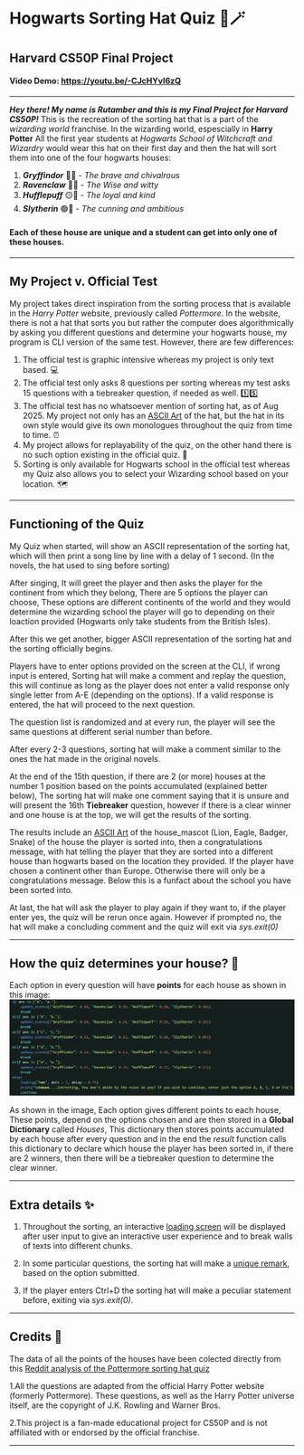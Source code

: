 # Hogwarts Sorting Hat Quiz 🎩🪄
## Harvard CS50P Final Project
#### Video Demo: https://youtu.be/-CJcHYvI6zQ
---
***Hey there! My name is Rutamber and this is my Final Project for Harvard CS50P!***
This is the recreation of the sorting hat that is a part of the *wizarding world* franchise.
In the wizarding world, espescially in **Harry Potter** All the first year students at *Hogwarts School of Witchcraft and Wizardry* would wear this hat on their first day and then the hat will sort them into one of the four hogwarts houses:
1. ***Gryffindor*** 🔴🦁 - *The brave and chivalrous*
2. ***Ravenclaw*** 🔵🦅 - *The Wise and witty*
3. ***Hufflepuff*** 🟡🦡 - *The loyal and kind*
4. ***Slytherin***   🟢🐍 - *The cunning and ambitious*

#### Each of these house are unique and a student can get into only one of these houses.
---
## My Project v. Official Test
My project takes direct inspiration from the sorting process that is available in the *Harry Potter* website, previously called *Pottermore*. In the website, there is not a hat that sorts you but rather the computer does algorithmically by asking you different questions and determine your hogwarts house, my program is CLI version of the same test. However, there are few differences:
1. The official test is graphic intensive whereas my project is only text based. 💻
2. The official test only asks 8 questions per sorting whereas my test asks 15 questions with a tiebreaker question, if needed as well. 1️⃣5️⃣
3. The official test has no whatsoever mention of sorting hat, as of Aug 2025. My project not only has an [ASCII Art](<image copy 2.png>) of the hat, but the hat in its own style would give its own monologues throughout the quiz from time to time. ⏰
4. My project allows for replayability of the quiz, on the other hand there is no such option existing in the official quiz. 🔁
5. Sorting is only available for Hogwarts school in the official test whereas my Quiz also allows you to select your Wizarding school based on your location. 🗺️
---
## Functioning of the Quiz
My Quiz when started, will show an ASCII representation of the sorting hat, which will then print a song line by line with a delay of 1 second. (In the novels, the hat used to sing before sorting)

After singing, It will greet the player and then asks the player for the continent from which they belong, There are 5 options the player can choose, These options are different continents of the world and they would determine the wizarding school the player will go to depending on their loaction provided (Hogwarts only take students from the British Isles).

After this we get another, bigger ASCII representation of the sorting hat and the sorting officially begins.

Players have to enter options provided on the screen at the CLI, if wrong input is entered, Sorting hat will make a comment and replay the question, this will continue as long as the player does not enter a valid response only single letter from A-E (depending on the options). If a valid response is entered, the hat will proceed to the next question.

The question list is randomized and at every run, the player will see the same questions at different serial number than before.

After every 2-3 questions, sorting hat will make a comment similar to the ones the hat made in the original novels.

At the end of the 15th question, if there are 2 (or more) houses at the number 1 position based on the points accumulated (explained better below), The sorting hat will make one comment saying that it is unsure and will present the 16th **Tiebreaker** question, however if there is a clear winner and one house is at the top, we will get the results of the sorting.

The results include an [ASCII Art](<image copy 5.png>) of the house_mascot (Lion, Eagle, Badger, Snake) of the house the player is sorted into, then a congratulations message, with hat telling the player that they are sorted into a different house than hogwarts based on the location they provided. If the player have chosen a continent other than Europe. Otherwise there will only be a congratulations message. Below this is a funfact about the school you have been sorted into.

At last, the hat will ask the player to play again if they want to, if the player enter yes, the quiz will be rerun once again. However if prompted no, the hat will make a concluding comment and the quiz will exit via *sys.exit(0)*

---
## How the quiz determines your house? 🤔

Each option in every question will have **points** for each house as shown in this image:
![points per house](<image copy.png>)

As shown in the image, Each option gives different points to each house, These points, depend on the options chosen and are then stored in a **Global Dictionary** called *Houses*, This dictionary then stores points accumulated by each house after every question and in the end the *result* function calls this dictionary to declare which house the player has been sorted in, if there are 2 winners, then there will be a tiebreaker question to determine the clear winner.

---
## Extra details ✨

1. Throughout the sorting, an interactive [loading screen](<image copy 3.png>) will be displayed after user input to give an interactive user experience and to break walls of texts into different chunks.

2. In some particular questions, the sorting hat will make a [unique remark](<image copy 4.png>), based on the option submitted.

3. If the player enters Ctrl+D the sorting hat will make a peculiar statement before, exiting via *sys.exit(0)*.

---
## Credits 📄

The data of all the points of the houses have been colected directly from this [Reddit analysis of the Pottermore sorting hat quiz](https://www.reddit.com/r/Pottermore/comments/44os14/pottermore_sorting_hat_quiz_analysis/)

1.All the questions are adapted from the official Harry Potter website (formerly Pottermore). These questions, as well as the Harry Potter universe itself, are the copyright of J.K. Rowling and Warner Bros.

2.This project is a fan-made educational project for CS50P and is not affiliated with or endorsed by the official franchise.

---
